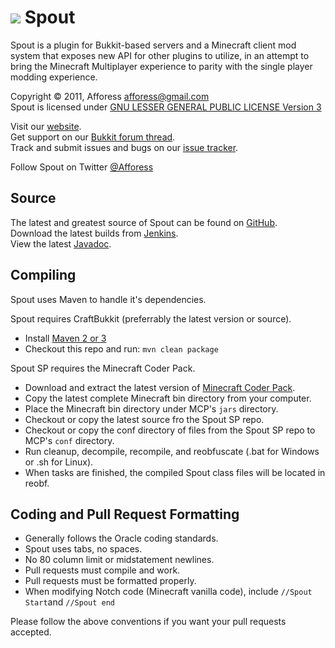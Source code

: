 [![][Project Logo]][Website]
Spout
=====
Spout is a plugin for Bukkit-based servers and a Minecraft client mod system that exposes new API for other plugins to utilize, in an attempt to bring the Minecraft Multiplayer experience to parity with the single player modding experience.


Copyright &copy; 2011, Afforess <afforess@gmail.com>  
Spout is licensed under [GNU LESSER GENERAL PUBLIC LICENSE Version 3][License]

Visit our [website][Website].  
Get support on our [Bukkit forum thread][Forum].  
Track and submit issues and bugs on our [issue tracker][Issues].

Follow Spout on Twitter [@Afforess][Twitter]

Source
------
The latest and greatest source of Spout can be found on [GitHub].  
Download the latest builds from [Jenkins].  
View the latest [Javadoc].

Compiling
---------
Spout uses Maven to handle it's dependencies.

Spout requires CraftBukkit (preferrably the latest version or source).  
* Install [Maven 2 or 3](http://maven.apache.org/download.html)  
* Checkout this repo and run: `mvn clean package`

Spout SP requires the Minecraft Coder Pack.  
* Download and extract the latest version of [Minecraft Coder Pack][MCP].  
* Copy the latest complete Minecraft bin directory from your computer.  
* Place the Minecraft bin directory under MCP's `jars` directory.  
* Checkout or copy the latest source fro the Spout SP repo.  
* Checkout or copy the conf directory of files from the Spout SP repo to MCP's `conf` directory.  
* Run cleanup, decompile, recompile, and reobfuscate (.bat for Windows or .sh for Linux).  
* When tasks are finished, the compiled Spout class files will be located in reobf.

Coding and Pull Request Formatting
----------------------------------
* Generally follows the Oracle coding standards.
* Spout uses tabs, no spaces.
* No 80 column limit or midstatement newlines.
* Pull requests must compile and work.
* Pull requests must be formatted properly.
* When modifying Notch code (Minecraft vanilla code), include `//Spout Start`and `//Spout end`

Please follow the above conventions if you want your pull requests accepted.

[Project Logo]: http://assets.craftfire.com/img/logo/spout_327x150.png
[License]: http://www.gnu.org/licenses/lgpl.html
[Website]: http://getspout.org
[Forum]: http://bit.ly/getspout
[GitHub]: https://github.com/Afforess/Spout
[Javadoc]: http://ci.craftfire.com/view/Afforess/job/Spout/javadoc
[Jenkins]: http://ci.craftfire.com/view/Afforess
[MCP]: http://mcp.ocean-labs.de/index.php/MCP_Releases
[Issues]: https://github.com/Afforess/Spout/issues
[Twitter]: http://twitter.com/Afforess
